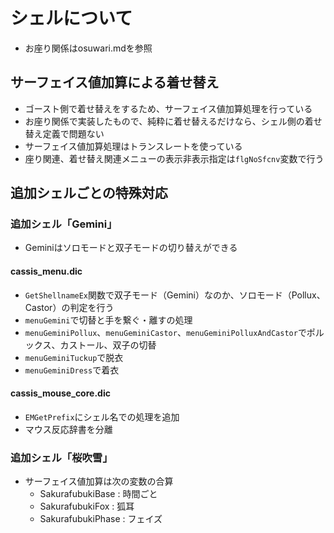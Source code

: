 # シェルについて

- お座り関係はosuwari.mdを参照

## サーフェイス値加算による着せ替え

- ゴースト側で着せ替えをするため、サーフェイス値加算処理を行っている
- お座り関係で実装したもので、純粋に着せ替えるだけなら、シェル側の着せ替え定義で問題ない
- サーフェイス値加算処理はトランスレートを使っている
- 座り関連、着せ替え関連メニューの表示非表示指定は`flgNoSfcnv`変数で行う

## 追加シェルごとの特殊対応

### 追加シェル「Gemini」

- Geminiはソロモードと双子モードの切り替えができる

#### cassis_menu.dic

- `GetShellnameEx`関数で双子モード（Gemini）なのか、ソロモード（Pollux、Castor）の判定を行う
- `menuGemini`で切替と手を繋ぐ・離すの処理
- `menuGeminiPollux`、`menuGeminiCastor`、`menuGeminiPolluxAndCastor`でポルックス、カストール、双子の切替
- `menuGeminiTuckup`で脱衣
- `menuGeminiDress`で着衣

#### cassis_mouse_core.dic

- `EMGetPrefix`にシェル名での処理を追加
- マウス反応辞書を分離

### 追加シェル「桜吹雪」

- サーフェイス値加算は次の変数の合算
  - SakurafubukiBase : 時間ごと
  - SakurafubukiFox : 狐耳
  - SakurafubukiPhase : フェイズ
